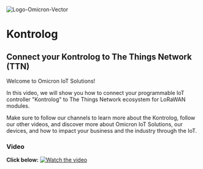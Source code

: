 ![Logo-Omicron-Vector](https://github.com/Omicron-IoT-Solutions/Kontrolog/assets/141452095/aa447de9-309a-4fcf-9ce6-6918d4ab38dc)

# Kontrolog
## Connect your Kontrolog to The Things Network (TTN)

Welcome to Omicron IoT Solutions!

In this video, we will show you how to connect your programmable IoT controller "Kontrolog" to The Things Network ecosystem for LoRaWAN modules.

Make sure to follow our channels to learn more about the Kontrolog, follow our other videos, and discover more about Omicron IoT Solutions, our devices, and how to impact your business and the industry through the IoT.

### Video
**Click below:**
[![Watch the video](https://img.youtube.com/vi/koeqj_MU91k/maxresdefault.jpg)](https://www.youtube.com/watch?v=koeqj_MU91k)
